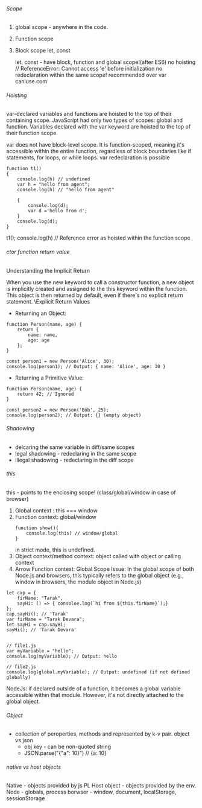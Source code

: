 ###### Scope

1. global scope - anywhere in the code.
2. Function scope
3. Block scope
    let, const

    let, const - have block, function and global scope!(after ES6)
        no hoisting // ReferenceError: Cannot access 'e' before initialization
        no redeclaration within the same scope!
        recommended over var
        caniuse.com



###### Hoisting
var-declared variables and functions are hoisted to the top of their containing scope.
JavaScript had only two types of scopes: global and function. Variables declared with the var keyword are hoisted to the top of their function scope.

var does not have block-level scope. It is function-scoped, meaning it's accessible within the entire function, regardless of block boundaries like if statements, for loops, or while loops.
var redeclaration is possible
```
function t1()
{
    console.log(h) // undefined
    var h = "hello from agent";
    console.log(h) // "hello from agent"

    {
        console.log(d);
        var d ='hello from d';
    }
    console.log(d);
}
```
t1();
console.log(h) // Reference error as hoisted within the function scope 

###### ctor function return value
Understanding the Implicit Return

When you use the new keyword to call a constructor function, a new object is implicitly created and assigned to the this keyword within the function. This object is then returned by default, even if there's no explicit return statement.
\Explicit Return Values

- Returning an Object:
```
function Person(name, age) {
    return {
        name: name,
        age: age
    };
}

const person1 = new Person('Alice', 30);
console.log(person1); // Output: { name: 'Alice', age: 30 }
```

- Returning a Primitive Value:
```
function Person(name, age) {
    return 42; // Ignored
}

const person2 = new Person('Bob', 25);
console.log(person2); // Output: {} (empty object)
```

###### Shadowing
 - delcaring the same variable in diff/same scopes
 - legal shadowing - redeclaring in the same scope
 - illegal shadowing  - redeclaring in the diff scope

###### this
this - points to the enclosing scope! (class/global/window in case of browser)
1. Global context : this === window
2. Function context: global/window
    ```
    function show(){
        console.log(this) // window/global
    }
    ```
    in strict mode, this is undefined.
3. Object context/method context: object called with object or calling context
4. Arrow  Function context:
Global Scope Issue: In the global scope of both Node.js and browsers, this typically refers to the global object (e.g., window in browsers, the module object in Node.js)

```
let cap = {
    firName: "Tarak",
    sayHi: () => { consoloe.log(`hi from ${this.firName}`);}
};
cap.sayHi(); // 'Tarak'
var firName = "Tarak Devara";
let sayHi = cap.sayHi;
sayHi(); // 'Tarak Devara'


```


```
// file1.js
var myVariable = "hello";
console.log(myVariable); // Output: hello

// file2.js
console.log(global.myVariable); // Output: undefined (if not defined globally)
```
NodeJs: if declared outside of a function, it becomes a global variable accessible within that module. However, it's not directly attached to the global object.



###### Object
- collection of peroperties, methods and represented by k-v pair.
object vs json
    - obj key - can be non-quoted string 
    - JSON.parse("{\"a\": 10}") // {a: 10}

###### native vs host objects
Native - objects provided by js PL
Host object - objects provided by the env.
    Node - globals, process
    borwser - window, document, localStorage, sessionStorage
    
###### 
